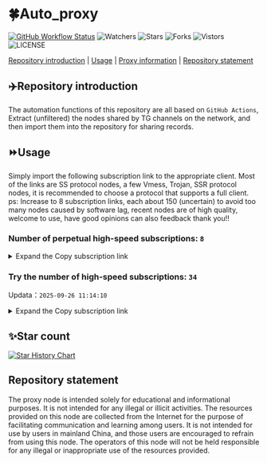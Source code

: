 # 🍀Auto_proxy
[![GitHub Workflow Status](https://img.shields.io/github/actions/workflow/status/PangTouY00/Auto_proxy/main.yml?branch=main)](https://github.com/PangTouY00/Auto_proxy/actions/workflows/main.yml?branch=main) 
![Watchers](https://img.shields.io/github/watchers/w1770946466/Auto_proxy) ![Stars](https://img.shields.io/github/stars/PangTouY00/Auto_proxy) ![Forks](https://img.shields.io/github/forks/w1770946466/Auto_proxy) ![Vistors](https://visitor-badge.laobi.icu/badge?page_id=PangTouY00.Auto_proxy) ![LICENSE](https://img.shields.io/badge/license-CC%20BY--SA%204.0-green.svg)

[Repository introduction](https://github.com/PangTouY00/Auto_proxy#Repositoryintroduction) | [Usage](https://github.com/PangTouY00/Auto_proxy#Usage) | [Proxy information](https://github.com/PangTouY00/Auto_proxy#Proxyinformation) | [Repository statement](https://github.com/PangTouY00/Auto_proxy#Repositorystatement)

## ✈️Repository introduction
The automation functions of this repository are all based on `GitHub Actions`,
Extract (unfiltered) the nodes shared by TG channels on the network, and then import them into the repository for sharing records.

## ⏩Usage
Simply import the following subscription link to the appropriate client. Most of the links are SS protocol nodes, a few Vmess, Trojan, SSR protocol nodes, it is recommended to choose a protocol that supports a full client.
ps: Increase to 8 subscription links, each about 150 (uncertain) to avoid too many nodes caused by software lag, recent nodes are of high quality, welcome to use, have good opinions can also feedback thank you!!

### Number of perpetual high-speed subscriptions: `8`

<details>
  <summary>Expand the Copy subscription link</summary>

  
- [Multiprotocol Base64 encoding](https://raw.githubusercontent.com/PangTouY00/Auto_proxy/main/Long_term_subscription1)
`https://raw.githubusercontent.com/PangTouY00/Auto_proxy/main/Long_term_subscription_num`
`Total number of merge nodes: 292`

- [Multiprotocol Base64 encoding](https://raw.githubusercontent.com/PangTouY00/Auto_proxy/main/Long_term_subscription1)
`https://raw.githubusercontent.com/PangTouY00/Auto_proxy/main/Long_term_subscription1`
`Total number of merge nodes: 37`

- [Multiprotocol Base64 encoding](https://raw.githubusercontent.com/PangTouY00/Auto_proxy/main/Long_term_subscription2)
`https://raw.githubusercontent.com/PangTouY00/Auto_proxy/main/Long_term_subscription2`
`Total number of merge nodes: 37`

- [Multiprotocol Base64 encoding](https://raw.githubusercontent.com/PangTouY00/Auto_proxy/main/Long_term_subscription3)
`https://raw.githubusercontent.com/PangTouY00/Auto_proxy/main/Long_term_subscription3`
`Total number of merge nodes: 37`

- [Multiprotocol Base64 encoding](https://raw.githubusercontent.com/PangTouY00/Auto_proxy/main/Long_term_subscription4)
`https://raw.githubusercontent.com/PangTouY00/Auto_proxy/main/Long_term_subscription4`
`Total number of merge nodes: 37`

- [Multiprotocol Base64 encoding](https://raw.githubusercontent.comPangTouY00/Auto_proxy/main/Long_term_subscription5)
`https://raw.githubusercontent.com/PangTouY00/Auto_proxy/main/Long_term_subscription5`
`Total number of merge nodes: 37`

- [Multiprotocol Base64 encoding](https://raw.githubusercontent.com/PangTouY00/Auto_proxy/main/Long_term_subscription6)
`https://raw.githubusercontent.com/PangTouY00/Auto_proxy/main/Long_term_subscription6`
`Total number of merge nodes: 37`

- [Multiprotocol Base64 encoding](https://raw.githubusercontent.com/PangTouY00/Auto_proxy/main/Long_term_subscription7)
`https://raw.githubusercontent.com/PangTouY00/Auto_proxy/main/Long_term_subscription7`
`Total number of merge nodes: 37`

- [Multiprotocol Base64 encoding](https://raw.githubusercontent.com/PangTouY00/Auto_proxy/main/Long_term_subscription8)
`https://raw.githubusercontent.com/PangTouY00/Auto_proxy/main/Long_term_subscription8`
`Total number of merge nodes: 33`

- [Clash subscription](https://raw.githubusercontent.com/PangTouY00/Auto_proxy/main/Long_term_subscription2.yaml)
`https://raw.githubusercontent.com/PangTouY00/Auto_proxy/main/Long_term_subscription1.yaml`


- [Clash subscription](https://raw.githubusercontent.com/PangTouY00/Auto_proxy/main/Long_term_subscription2.yaml)
`https://raw.githubusercontent.com/PangTouY00/Auto_proxy/main/Long_term_subscription2.yaml`


- [Clash subscription](https://raw.githubusercontent.com/PangTouY00/Auto_proxy/main/Long_term_subscription3.yaml)
`https://raw.githubusercontent.com/PangTouY00/Auto_proxy/main/Long_term_subscription3.yaml`
  
</details>

### Try the number of high-speed subscriptions: `34`
Updata：`2025-09-26 11:14:10`


<details>
  <summary>Expand the Copy subscription link</summary>  





















































































































































































































































































































































































































































































































































































































































































































































































































































































































































































































































































































































































































































































































































































































































































































































































































































































































































































































































































































































































































































































































































































































































































































































































































































































































































































































































































































































































































































































































































































































































































































































































































































































































































































































































































































































































































































































































































































































































































































































































































































































































































































































































































































































































































































































































































































































































































































































































































































































































































































































































































































































































































































































































































































































































































































































































































































































































































































































































































































































































































































































































































































































































































































































































































































































































































































































































































































































































































































































































































































































































































































































































































































































































































































































































































































































































































































































































































































































































































































































































































































































































































































































































































































































































































































































































































































































































































































































































































































































































































































































































































































































































































































































































































































































































































































































































































































































































































































































































































































































































































































































































































































































































































































































































































































































































































































































































































































































































































































































































































































































































































































































































































































































































































































































































































































































































































































































































































































































































































































































































































































































































































































































































































































































































































































































































































































































































































































































































































































































































































































































































































































































































































































































































































































































































































































































































































































































































































































































































































































































































































































































































































































































































































































































































































































































































































































































































































































































































































































































































































































































































































































































































































































































































































































































































































































































































































































































































































































































































































































































































































































































































































































































































































































































































































































































































































































































































































































































































































































































































































































































































































































































































































































































































































































































































































































































































































































































































































































































































































































































































































































































































































































































































































































































































































































































































































































































































































































































































































































































































































































































































































































































































































































































































































































































































































































































































































































































































































































































































































































































































































































































































































































































































































































































































































































































































































































































































































































































































































































































































































































































































































































































































































































































































































































































































































































































































































































































































































































































































































































































































































































































































































































































































































































































































































































































































































































































































































































































































































































































































































































































































































































































































































































































































































































































































































































































































































































































































































































































































































































































































































































































































































































































































































































































































































































































































































>Trial subscription：
`https://gw-zubknq2tly.1010520.click/api/v1/client/subscribe?token=29df69c1eaf6c2c734226388526abd90`




>Trial subscription：
`https://cfvpn.com/api/v1/client/subscribe?token=0d4a43dabd2ee235f649854b877387be`




>Trial subscription：
`https://go.yueyun.de/api/v1/client/subscribe?token=f8f378f70b0025e6ed4e14b88030e25b`




>Trial subscription：
`https://fs.v2rayse.com/share/20250926/k32vxhoo5u.txt`




>Trial subscription：
`https://www.eeevpn.com/api/v1/client/subscribe?token=61aa5cd552270c42ae8d5409c99678e3`




>Trial subscription：
`https://wdawd.ldldfwq.top/api/v1/client/subscribe?token=5dcddc2db2e39956a98ac354d9312e40`




>Trial subscription：
`https://linlujs.cloud/api/v1/client/subscribe?token=c5222259bfdfc492b50580089448e7be`




>Trial subscription：
`https://sufujia.top/api/v1/client/subscribe?token=2099184acf12e8cec0af67a4e94d4ab9`




>Trial subscription：
`https://newbee.cyou/api/v1/client/subscribe?token=ba84162cea1bc43ec121423627e3b06a`




>Trial subscription：
`https://ldldo.top/api/v1/client/subscribe?token=8a05c0b335fd42d73fce5ce38d60e8e7`




>Trial subscription：
`https://kingfisher.top/api/v1/client/subscribe?token=b19e716860a96b0225219cc34a200cc0`




>Trial subscription：
`https://sy-4dskhb.fj520.click/api/v1/client/subscribe?token=931e72a7d1c390f63070a9cb55e4caa1`




>Trial subscription：
`https://dashuai.us/api/v1/client/subscribe?token=35982c8e3776c77f4458b50f7dc43a32`




>Trial subscription：
`https://www.huojian2.xyz/api/v1/client/subscribe?token=2653b66139bf9581474b111806485f2e`




>Trial subscription：
`https://cloud.mxlk.net/api/v1/client/subscribe?token=9897b0e60c05aea9981c96ead3707748`




>Trial subscription：
`https://ldld.whtjdasha.com/api/v1/client/subscribe?token=32bd48fed9a22a06e448b8eb363ce350`




>Trial subscription：
`https://www.camael.top/api/v1/client/subscribe?token=e1a46932d9bc1081f4c605c983b6621d`




>Trial subscription：
`http://tinnyrick8888.com/api/v1/client/subscribe?token=e57eeb2c2300dd3b9d1ac88b5eabb133`




>Trial subscription：
`https://dl.vfkum.website/api/v1/client/subscribe?token=d5ce2e3ed2d972115db41e5270e619b8`




>Trial subscription：
`https://gw-tokwyrfy9u.1010520.click/api/v1/client/subscribe?token=de93efb74ea3b76312a4bc16dfe2b35a`




>Trial subscription：
`https://asdaw.leidwxzcw.xyz/api/v1/client/subscribe?token=44a8837eadff9ea187955b60cd7a43ca`




>Trial subscription：
`https://cn.newbee.cyou/api/v1/client/subscribe?token=bc7d578e4ffd56206eb1434491c9d19c`




>Trial subscription：
`https://xiaohuolongjc.top/api/v1/client/subscribe?token=e3e25cf54a47daefd10823058109618c`




>Trial subscription：
`https://mugagw.leidwxzcw.xyz/api/v1/client/subscribe?token=58b1fa62aaa6c92b9e29ba0529536b77`




>Trial subscription：
`https://qingyun.zybs.eu.org/api/v1/client/subscribe?token=9be23cb229c272a74ec841bf7bcc8768`




>Trial subscription：
`https://ylccloud.top/api/v1/client/subscribe?token=150590d2404b12a9c2f44cbb86bad9d2`




>Trial subscription：
`https://gw-8gdesscrja.1010520.click/api/v1/client/subscribe?token=52e3c1597dce1e932e7897b91e8abaa4`




>Trial subscription：
`https://guanwang.1010520.click/api/v1/client/subscribe?token=e381d4874505ad8efa9b9e6055005430`




>Trial subscription：
`https://gw-wzpalhftjc.1010520.click/api/v1/client/subscribe?token=ea3a20947c24317e00a5f904e8c81545`




>Trial subscription：
`https://v2s.ip-ddns.com/api/v1/client/subscribe?token=4115bb37e0583672166ae9a5a946d564`




>Trial subscription：
`https://multiserver.multiserveradelshoop.com/api/v1/client/subscribe?token=b243462c20c3a57b1e11e2dfedcf4da5`




>Trial subscription：
`https://nekocloud.xx.kg/api/v1/client/subscribe?token=286a72fe38a2cde02718773ec81f0cbf`




>Trial subscription：
`https://yywhale.com/api/v1/client/subscribe?token=e236003b0b5029353da6c1a02ce91e37`




>Trial subscription：
`https://nekocloud.qzz.io/api/v1/client/subscribe?token=264a533ed601111542c36322e5fb6b83`



</details>

## ✨Star count
[![Star History Chart](https://api.star-history.com/svg?repos=PangTouY00/Auto_proxy&type=Date)](https://star-history.com/#w1770946466/Auto_proxy&Date)



## Repository statement
The proxy node is intended solely for educational and informational purposes. It is not intended for any illegal or illicit activities. The resources provided on this node are collected from the Internet for the purpose of facilitating communication and learning among users. It is not intended for use by users in mainland China, and those users are encouraged to refrain from using this node. The operators of this node will not be held responsible for any illegal or inappropriate use of the resources provided.
